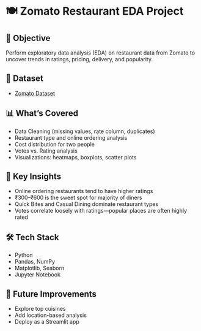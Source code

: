 # 🍽️ Zomato Restaurant EDA Project

## 📌 Objective
Perform exploratory data analysis (EDA) on restaurant data from Zomato to uncover trends in ratings, pricing, delivery, and popularity.

## 📁 Dataset
- [Zomato Dataset](https://media.geeksforgeeks.org/wp-content/uploads/20250117023324808265/Zomato-data-.csv)

## 📊 What’s Covered
- Data Cleaning (missing values, rate column, duplicates)
- Restaurant type and online ordering analysis
- Cost distribution for two people
- Votes vs. Rating analysis
- Visualizations: heatmaps, boxplots, scatter plots

## 🧠 Key Insights
- Online ordering restaurants tend to have higher ratings
- ₹300–₹600 is the sweet spot for majority of diners
- Quick Bites and Casual Dining dominate restaurant types
- Votes correlate loosely with ratings—popular places are often highly rated

## 🛠️ Tech Stack
- Python
- Pandas, NumPy
- Matplotlib, Seaborn
- Jupyter Notebook

## 🔮 Future Improvements
- Explore top cuisines
- Add location-based analysis
- Deploy as a Streamlit app
